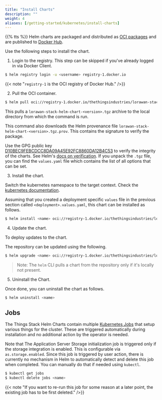 ```yaml
---
title: "Install Charts"
description: ""
weight: 4
aliases: [/getting-started/kubernetes/install-charts]
---
```


{{% tts %}} Helm charts are packaged and distributed as [OCI packages](https://helm.sh/docs/topics/registries/) and are published to [Docker Hub](https://hub.docker.com/r/thethingsindustries/lorawan-stack-helm-chart).

Use the following steps to install the chart.

<!--more-->

1. Login to the registry. This step can be skipped if you've already logged in via Docker Client.

```bash
$ helm registry login -u <username> registry-1.docker.io
```

{{< note "`registry-1` is the OCI registry of Docker Hub." />}}

2. Pull the OCI container.

```bash
$ helm pull oci://registry-1.docker.io/thethingsindustries/lorawan-stack-helm-chart --version <version>
```

This pulls a `lorawan-stack-helm-chart-<version>.tgz` archive to the local directory from which the command is run.

This command also downloads the Helm provenance file `lorawan-stack-helm-chart-<version>.tgz.prov`. This contains the signature to verify the package.

Use the GPG public key [D10BEC9FEBCDCC8DA09A45E92FC8860DA12B4C53](https://keys.openpgp.org/vks/v1/by-fingerprint/D10BEC9FEBCDCC8DA09A45E92FC8860DA12B4C53) to verify the integrity of the charts. See Helm's [docs on verification](https://helm.sh/docs/topics/provenance/). If you unpack the `.tgz` file, you can find the `values.yaml` file which contains the list of all options that can be set.

3. Install the chart.

Switch the kubernetes namespace to the target context. Check the [kubernetes documentation](https://kubernetes.io/docs/concepts/overview/working-with-objects/namespaces/).

Assuming that you created a deployment specific `values` file in the previous section called `<deployment>.values.yaml`, this chart can be installed as follows.

```bash
$ helm install <name> oci://registry-1.docker.io/thethingsindustries/lorawan-stack-helm-chart --version <version> --values <deployment>.values.yaml
```

4. Update the chart.

To deploy updates to the chart.

The repository can be updated using the following.

```bash
$ helm upgrade <name> oci://registry-1.docker.io/thethingsindustries/lorawan-stack-helm-chart --version <version> --values <deployment>.values.yaml
```

> Note: The `helm` CLI pulls a chart from the repository only if it's locally not present.

5. Uninstall the Chart.

Once done, you can uninstall the chart as follows.

```bash
$ helm uninstall <name>
```

## Jobs

The Things Stack Helm Charts contain multiple [Kubernetes Jobs](https://kubernetes.io/docs/concepts/workloads/controllers/job/) that setup various things for the cluster. These are triggered automatically during installation and no additional action by the operator is needed.

Note that The Application Server Storage initialization job is triggered only if the storage integration is enabled. This is configurable via `as.storage.enabled`.
Since this job is triggered by user action, there is currently no mechanism in Helm to automatically detect and delete this job when completed.
You can manually do that if needed using `kubectl`.

```bash
$ kubectl get jobs
$ kubectl delete jobs <name>
```

{{< note "If you want to re-run this job for some reason at a later point, the existing job has to be first deleted." />}}
